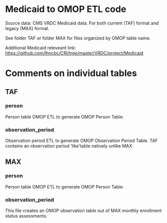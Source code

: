 # Medicaid to OMOP ETL code

Source data: CMS VRDC Medicaid data. For both current (TAF) format and legacy (MAX) format.

See folder TAF or folder MAX for files organized by OMOP table name.

Additional Medicaid releveant link: https://github.com/lhncbc/CRI/tree/master/VRDC/project/Medicaid

# Comments on individual tables

## TAF
### person
Person table OMOP ETL to generate OMOP Person Table.

### observation_period
Observation period ETL to generate OMOP Observation Period Table.
TAF contains an observation period 'like'table natively unlike MAX.

## MAX
### person
Person table OMOP ETL to generate OMOP Person Table.

### observation_period
This file creates an OMOP observation table out of MAX monthly enrollment status assessments. 


